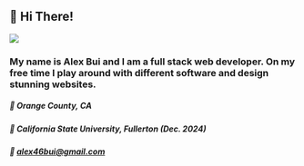 ## 👋 Hi There! 
<p align ="left">
<a href = "https://skillsicons.dev">
      <img src = "https://skillicons.dev/icons?i=react,js,html,css,postgres,nodejs,py,php,firebase&theme=dark"/>
</a>
</p>

### My name is Alex Bui and I am a full stack web developer. On my free time I play around with different software and design stunning websites. #####



##### 📍  Orange County, CA
##### 🏫 California State University, Fullerton (Dec. 2024)
##### 📧 alex46bui@gmail.com

      


